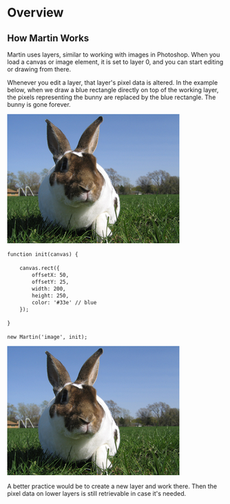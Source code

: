 # Overview

## How Martin Works

Martin uses layers, similar to working with images in Photoshop. When you load a canvas or image element, it is set to layer 0, and you can start editing or drawing from there.

Whenever you edit a layer, that layer's pixel data is altered. In the example below, when we draw a blue rectangle directly on top of the working layer, the pixels representing the bunny are replaced by the blue rectangle. The bunny is gone forever.

<img src="images/bunny.jpg" width="400" height="300">

```
function init(canvas) {

    canvas.rect({
        offsetX: 50,
        offsetY: 25,
        width: 200,
        height: 250,
        color: '#33e' // blue
    });

}

new Martin('image', init);
```

<img id="martin-overview" src="images/bunny.jpg" width="400" height="300">

A better practice would be to create a new layer and work there. Then the pixel data on lower layers is still retrievable in case it's needed.
